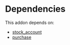 # Dependencies

This addon depends on:

- [stock_account](https://github.com/bringout/oca-ocb-accounting)
- [purchase](https://github.com/bringout/oca-ocb-core)
